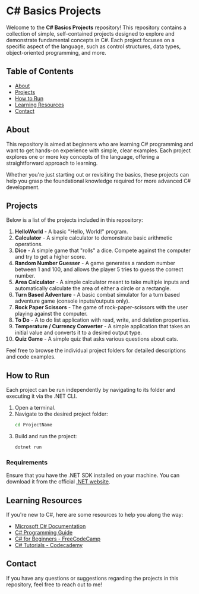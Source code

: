 # C# Basics Projects

Welcome to the **C# Basics Projects** repository! This repository contains a collection of simple, self-contained projects designed to explore and demonstrate fundamental concepts in C#. Each project focuses on a specific aspect of the language, such as control structures, data types, object-oriented programming, and more.

## Table of Contents

- [About](#about)
- [Projects](#projects)
- [How to Run](#how-to-run)
- [Learning Resources](#learning-resources)
- [Contact](#contact)

## About

This repository is aimed at beginners who are learning C# programming and want to get hands-on experience with simple, clear examples. Each project explores one or more key concepts of the language, offering a straightforward approach to learning.

Whether you're just starting out or revisiting the basics, these projects can help you grasp the foundational knowledge required for more advanced C# development.

## Projects

Below is a list of the projects included in this repository:

1. **HelloWorld** - A basic "Hello, World!" program.
2. **Calculator** - A simple calculator to demonstrate basic arithmetic operations.
3. **Dice** - A simple game that "rolls" a dice. Compete against the computer and try to get a higher score.
4. **Random Number Guesser** - A game generates a random number between 1 and 100, and allows the player 5 tries to guess the correct number.
5. **Area Calculator** - A simple calculator meant to take multiple inputs and automatically calculate the area of either a circle or a rectangle.
6. **Turn Based Adventure** - A basic combat simulator for a turn based adventure game (console inputs/outputs only).
7. **Rock Paper Scissors** - The game of rock-paper-scissors with the user playing against the computer.
8. **To Do** - A to do list application with read, write, and deletion properties.
9. **Temperature / Currency Converter** - A simple application that takes an initial value and converts it to a desired output type.
10. **Quiz Game** - A simple quiz that asks various questions about cats.

Feel free to browse the individual project folders for detailed descriptions and code examples.

## How to Run

Each project can be run independently by navigating to its folder and executing it via the .NET CLI.

1. Open a terminal.
2. Navigate to the desired project folder:
   ```bash
   cd ProjectName
   ```
3. Build and run the project:
   ```bash
   dotnet run
   ```

### Requirements

Ensure that you have the .NET SDK installed on your machine. You can download it from the official [.NET website](https://dotnet.microsoft.com/).

## Learning Resources

If you're new to C#, here are some resources to help you along the way:

- [Microsoft C# Documentation](https://learn.microsoft.com/en-us/dotnet/csharp/)
- [C# Programming Guide](https://learn.microsoft.com/en-us/dotnet/csharp/programming-guide/)
- [C# for Beginners - FreeCodeCamp](https://www.freecodecamp.org/news/csharp-tutorial-for-beginners/)
- [C# Tutorials - Codecademy](https://www.codecademy.com/learn/learn-c-sharp)

## Contact

If you have any questions or suggestions regarding the projects in this repository, feel free to reach out to me!
